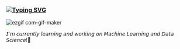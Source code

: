 ### [![Typing SVG](https://readme-typing-svg.herokuapp.com/?color=%23FFFFFF&lines=Hi,+I'm+Manisha!👋)](https://git.io/typing-svg)
   ![ezgif com-gif-maker](https://user-images.githubusercontent.com/63800003/139582350-4a1f0ef3-48df-4c15-8d38-1b16ed6a2b46.gif)

𝘐'𝘮 𝘤𝘶𝘳𝘳𝘦𝘯𝘵𝘭𝘺 𝘭𝘦𝘢𝘳𝘯𝘪𝘯𝘨 𝘢𝘯𝘥 𝘸𝘰𝘳𝘬𝘪𝘯𝘨 𝘰𝘯 𝘔𝘢𝘤𝘩𝘪𝘯𝘦 𝘓𝘦𝘢𝘳𝘯𝘪𝘯𝘨 𝘢𝘯𝘥 𝘋𝘢𝘵𝘢 𝘚𝘤𝘪𝘦𝘯𝘤𝘦!🚀
<!--
**maniiiisha/maniiiisha** is a ✨ _special_ ✨ repository because its `README.md` (this file) appears on your GitHub profile.

Here are some ideas to get you started:

- 🔭 I’m currently working on ...
- 🌱 I’m currently learning ...
- 👯 I’m looking to collaborate on ...
- 🤔 I’m looking for help with ...
- 💬 Ask me about ...
- 📫 How to reach me: ...
- 😄 Pronouns: ...
- ⚡ Fun fact: ...
-->
